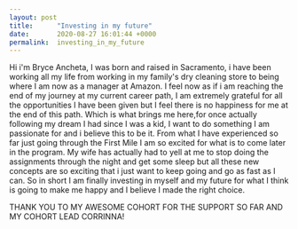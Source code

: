 ```yaml
---
layout: post
title:      "Investing in my future"
date:       2020-08-27 16:01:44 +0000
permalink:  investing_in_my_future
---
```


Hi i'm Bryce Ancheta, I was born and raised in Sacramento, i have been working all my life from working in my family's dry cleaning store to being where I am now as a manager at Amazon. I feel now as if i am reaching the end of my journey at my current career path, I am extremely grateful for all the opportunities I have been given but I feel there is no happiness for me at the end of this path. Which is what brings me here,for once actually following my dream I had since I was a kid, I want to do something I am passionate for and i believe this to be it. From what I have experienced so far just going through the First Mile I am so excited for what is to come later in the program. My wife has actually had to yell at me to stop doing the assignments through the night and get some sleep but all these new concepts are so exciting that i just want to keep going and go as fast as I can. So in short I am finally investing in myself and my future for what I think is going to make me happy and I believe I made the right choice. 

THANK YOU TO MY AWESOME COHORT FOR THE SUPPORT SO FAR AND MY COHORT LEAD CORRINNA!
